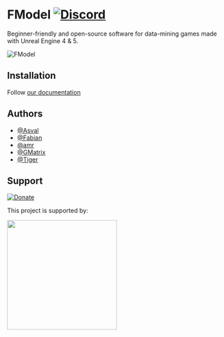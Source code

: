 # FModel [![Discord](https://discordapp.com/api/guilds/637265123144237061/widget.png?style=shield)](https://discord.gg/fdkNYYQ)

Beginner-friendly and open-source software for data-mining games made with Unreal Engine 4 & 5.

<img src="https://user-images.githubusercontent.com/26126862/119065662-52534800-b9de-11eb-85fd-a47797daa062.png" align="center" alt="FModel">

## Installation

Follow [our documentation](https://fmodel.app/docs#installation)

## Authors

- [@Asval](https://github.com/4sval)
- [@Fabian](https://github.com/FabianFG)
- [@amr](https://github.com/Amrsatrio)
- [@GMatrix](https://github.com/GMatrixGames)
- [@Tiger](https://github.com/XTigerHyperX)

## Support

[![Donate](https://img.shields.io/badge/Paypal-Donate-00457C.svg?logo=paypal)](https://www.paypal.com/cgi-bin/webscr?cmd=_s-xclick&hosted_button_id=EP9SSWG8MW4UC&source=url)

<p>This project is supported by:</p>
<p>
  <a href="https://www.jetbrains.com/">
    <img src="https://cdn.fmodel.app/i/svg/jetbrains.svg" width="256px">
  </a>
</p>

